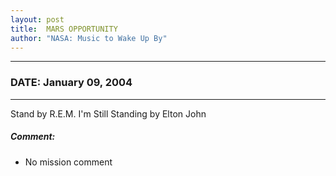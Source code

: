 ```yaml
---
layout: post
title:  MARS OPPORTUNITY
author: "NASA: Music to Wake Up By"
---
```


----
### DATE: January 09, 2004
----
Stand by R.E.M.
I'm Still Standing by Elton John

##### Comment:
* No mission comment
